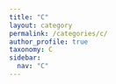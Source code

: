 ```yaml
---
title: "C"
layout: category
permalink: /categories/c/
author_profile: true
taxonomy: C
sidebar:
  nav: "C"
---
```

